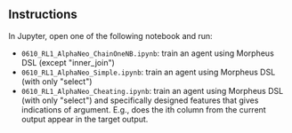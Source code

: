 ## Instructions

In Jupyter, open one of the following notebook and run:

- `0610_RL1_AlphaNeo_ChainOneNB.ipynb`: train an agent using Morpheus DSL (except "inner_join")
- `0610_RL1_AlphaNeo_Simple.ipynb`: train an agent using Morpheus DSL (with only "select")
- `0610_RL1_AlphaNeo_Cheating.ipynb`: train an agent using Morpheus DSL (with only "select") and specifically designed features that gives indications of argument. E.g., does the ith column from the current output appear in the target output.